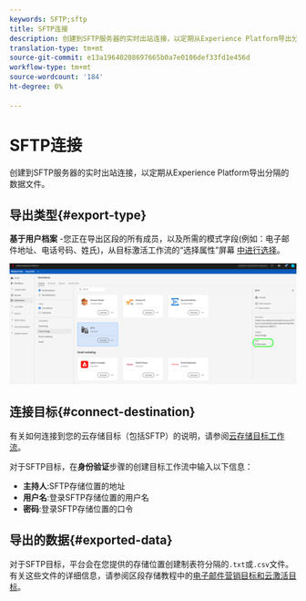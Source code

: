 ```yaml
---
keywords: SFTP;sftp
title: SFTP连接
description: 创建到SFTP服务器的实时出站连接，以定期从Experience Platform导出分隔的数据文件。
translation-type: tm+mt
source-git-commit: e13a19640208697665b0a7e0106def33fd1e456d
workflow-type: tm+mt
source-wordcount: '184'
ht-degree: 0%

---
```



# SFTP连接

创建到SFTP服务器的实时出站连接，以定期从Experience Platform导出分隔的数据文件。

## 导出类型{#export-type}

**基于用户档案** -您正在导出区段的所有成员，以及所需的模式字段(例如：电子邮件地址、电话号码、姓氏)，从目标激活工作流的“选择属性”屏幕 [中进行选择](../../ui/activate-destinations.md#select-attributes)。

![基于SFTP用户档案的导出类型](../../assets/catalog/cloud-storage/sftp/catalog.png)

## 连接目标{#connect-destination}

有关如何连接到您的云存储目标（包括SFTP）的说明，请参阅[云存储目标工作流](./workflow.md)。

对于SFTP目标，在&#x200B;**身份验证**&#x200B;步骤的创建目标工作流中输入以下信息：

* **主持人**:SFTP存储位置的地址
* **用户名**:登录SFTP存储位置的用户名
* **密码**:登录SFTP存储位置的口令

## 导出的数据{#exported-data}

对于SFTP目标，平台会在您提供的存储位置创建制表符分隔的`.txt`或`.csv`文件。 有关这些文件的详细信息，请参阅区段存储教程中的[电子邮件营销目标和云激活目标](../../ui/activate-destinations.md#esp-and-cloud-storage)。